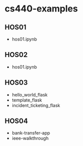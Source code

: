# cs440-examples
## HOS01
* hos01.ipynb
## HOS02
* hos01.ipynb
## HOS03
* hello_world_flask
* template_flask
* incident_ticketing_flask
## HOS04
* bank-transfer-app
* ieee-walkthrough